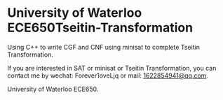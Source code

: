 # University of Waterloo ECE650Tseitin-Transformation
Using C++ to write CGF and CNF using minisat to complete Tseitin Transformation. 

If you are interested in SAT or minisat or Tseitin Transformation, you can contact me by wechat: Forever1oveLjq or mail: 1622854941@qq.com.

University of Waterloo ECE650.
